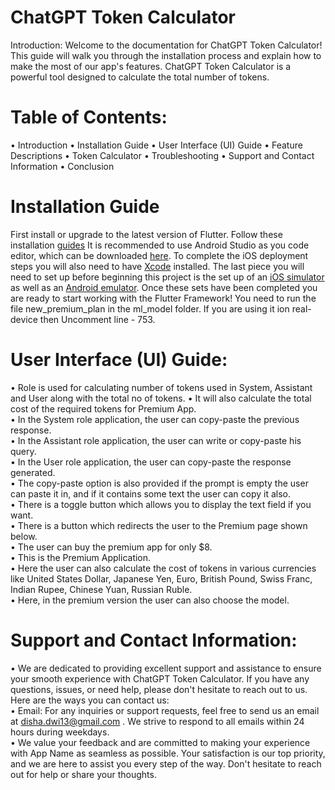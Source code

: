 # ChatGPT Token Calculator
Introduction: Welcome to the documentation for ChatGPT Token Calculator! This guide will walk you through the installation process and explain how to make the most of our app's features. ChatGPT Token Calculator is a powerful tool designed to calculate the total number of tokens.

# Table of Contents:
•	Introduction
•	Installation Guide
•	User Interface (UI) Guide
•	Feature Descriptions
•	Token Calculator
•	Troubleshooting
•	Support and Contact Information
•	Conclusion
# Installation Guide
First install or upgrade to the latest version of Flutter. Follow these installation [guides](https://docs.flutter.dev/get-started/install)
It is recommended to use Android Studio as you code editor, which can be downloaded [here](https://developer.android.com/studio/?gclid=CjwKCAjwq_D7BRADEiwAVMDdHjI_Lu5xR1whSMHH-WDMO3x6WDQVbBcZxbhN9h6m9SsT6b_wjmuKkhoCbSwQAvD_BwE&gclsrc=aw.ds). To complete the iOS deployment steps you will also need to have [Xcode](https://developer.apple.com/xcode/) installed. The last piece you will need to set up before beginning this project is the set up of an [iOS simulator](https://docs.flutter.dev/get-started/install/macos#set-up-the-ios-simulator) as well as an [Android emulator](https://docs.flutter.dev/get-started/install/macos#set-up-the-android-emulator). Once these sets have been completed you are ready to start working with the Flutter Framework!    You need to run the file new_premium_plan in the ml_model folder.      If you are using it ion real-device then Uncomment line - 753.

# User Interface (UI) Guide:
•	Role is used for calculating number of tokens used in System, Assistant and User along with the total no of tokens.
•	It will also calculate the total cost of the required tokens for Premium App.   
•	In the System role application, the user can copy-paste the previous response.   
•	In the Assistant role application, the user can write or copy-paste his query.   
•	In the User role application, the user can copy-paste the response generated.   
•	The copy-paste option is also provided if the prompt is empty the user can paste it in, and if it contains some text the user can copy it also.   
•	There is a toggle button which allows you to display the text field if you want.    
•	There is a button which redirects the user to the Premium page shown below.   
•	The user can buy the premium app for only $8.    
•	This is the Premium Application.    
•	Here the user can also calculate the cost of tokens in various currencies like United States Dollar, Japanese Yen, Euro, British Pound, Swiss Franc, Indian Rupee, Chinese Yuan, Russian Ruble.    
•	Here, in the premium version the user can also choose the model.    

# Support and Contact Information:
•	We are dedicated to providing excellent support and assistance to ensure your smooth experience with ChatGPT Token Calculator. If you have any questions, issues, or need help, please don't hesitate to reach out to us. Here are the ways you can contact us:    
•	Email: For any inquiries or support requests, feel free to send us an email at disha.dwi13@gmail.com . We strive to respond to all emails within 24 hours during weekdays.    
•	We value your feedback and are committed to making your experience with App Name as seamless as possible. Your satisfaction is our top priority, and we are here to assist you every step of the way. Don't hesitate to reach out for help or share your thoughts.     
